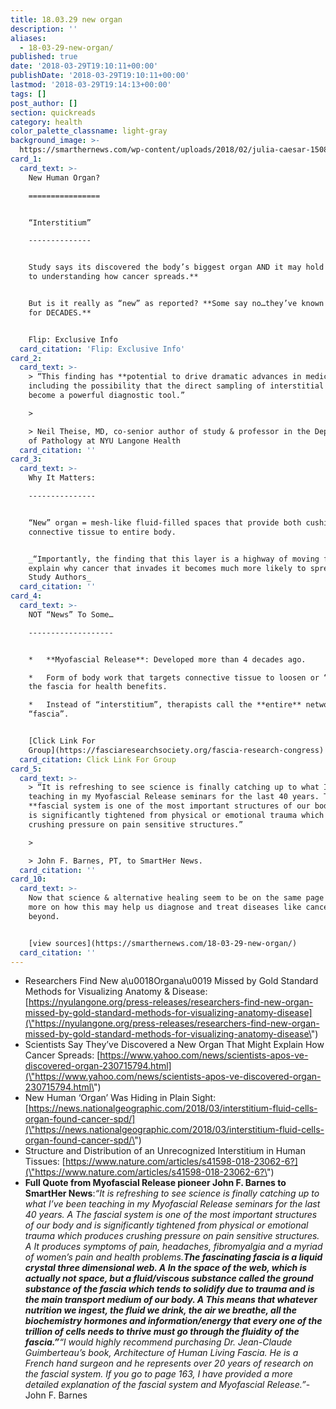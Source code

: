 ```yaml
---
title: 18.03.29 new organ
description: ''
aliases:
  - 18-03-29-new-organ/
published: true
date: '2018-03-29T19:10:11+00:00'
publishDate: '2018-03-29T19:10:11+00:00'
lastmod: '2018-03-29T19:14:13+00:00'
tags: []
post_author: []
section: quickreads
category: health
color_palette_classname: light-gray
background_image: >-
  https://smarthernews.com/wp-content/uploads/2018/02/julia-caesar-15081-360x360.jpg
card_1:
  card_text: >-
    New Human Organ?

    ================


    “Interstitium”

    --------------


    Study says its discovered the body’s biggest organ AND it may hold the **key
    to understanding how cancer spreads.**


    But is it really as “new” as reported? **Some say no…they’ve known about it
    for DECADES.**


    Flip: Exclusive Info
  card_citation: 'Flip: Exclusive Info'
card_2:
  card_text: >-
    > “This finding has **potential to drive dramatic advances in medicine**,
    including the possibility that the direct sampling of interstitial fluid may
    become a powerful diagnostic tool.”

    > 

    > Neil Theise, MD, co-senior author of study & professor in the Department
    of Pathology at NYU Langone Health
  card_citation: ''
card_3:
  card_text: >-
    Why It Matters:

    ---------------


    “New” organ = mesh-like fluid-filled spaces that provide both cushion and
    connective tissue to entire body.


    _“Importantly, the finding that this layer is a highway of moving fluid may
    explain why cancer that invades it becomes much more likely to spread.”
    Study Authors_
  card_citation: ''
card_4:
  card_text: >-
    NOT “News” To Some…

    -------------------


    *   **Myofascial Release**: Developed more than 4 decades ago.

    *   Form of body work that targets connective tissue to loosen or “release”
    the fascia for health benefits.

    *   Instead of “interstitium”, therapists call the **entire** network
    “fascia”.


    [Click Link For
    Group](https://fasciaresearchsociety.org/fascia-research-congress)
  card_citation: Click Link For Group
card_5:
  card_text: >-
    > “It is refreshing to see science is finally catching up to what I’ve been
    teaching in my Myofascial Release seminars for the last 40 years. The
    **fascial system is one of the most important structures of our body** and
    is significantly tightened from physical or emotional trauma which produces
    crushing pressure on pain sensitive structures.”

    > 

    > John F. Barnes, PT, to SmartHer News.
  card_citation: ''
card_10:
  card_text: >-
    Now that science & alternative healing seem to be on the same page - read
    more on how this may help us diagnose and treat diseases like cancer and
    beyond.


    [view sources](https://smarthernews.com/18-03-29-new-organ/)
  card_citation: ''
---
```

*   Researchers Find New a\\u0018Organa\\u0019 Missed by Gold Standard Methods for Visualizing Anatomy & Disease: [https://nyulangone.org/press-releases/researchers-find-new-organ-missed-by-gold-standard-methods-for-visualizing-anatomy-disease](\"https://nyulangone.org/press-releases/researchers-find-new-organ-missed-by-gold-standard-methods-for-visualizing-anatomy-disease\")
*   Scientists Say They’ve Discovered a New Organ That Might Explain How Cancer Spreads: [https://www.yahoo.com/news/scientists-apos-ve-discovered-organ-230715794.html](\"https://www.yahoo.com/news/scientists-apos-ve-discovered-organ-230715794.html\")
*   New Human ‘Organ’ Was Hiding in Plain Sight: [https://news.nationalgeographic.com/2018/03/interstitium-fluid-cells-organ-found-cancer-spd/](\"https://news.nationalgeographic.com/2018/03/interstitium-fluid-cells-organ-found-cancer-spd/\")
*   Structure and Distribution of an Unrecognized Interstitium in Human Tissues: [https://www.nature.com/articles/s41598-018-23062-6?](\"https://www.nature.com/articles/s41598-018-23062-6?\")
*   **Full Quote from Myofascial Release pioneer John F. Barnes to SmartHer News**:_“It is refreshing to see science is finally catching up to what I’ve been teaching in my Myofascial Release seminars for the last 40 years. A The fascial system is one of the most important structures of our body and is significantly tightened from physical or emotional trauma which produces crushing pressure on pain sensitive structures. A It produces symptoms of pain, headaches, fibromyalgia and a myriad of women’s pain and health problems.__The fascinating fascia is a liquid crystal three dimensional web. A In the space of the web, which is actually not space, but a fluid/viscous substance called the ground substance of the fascia which tends to solidify due to trauma and is the main transport medium of our body. **A This means that whatever nutrition we ingest, the fluid we drink, the air we breathe, all the biochemistry hormones and information/energy that every one of the trillion of cells needs to thrive must go through the fluidity of the fascia**.”__“I would highly recommend purchasing Dr. Jean-Claude Guimberteau’s book, Architecture of Human Living Fascia. He is a French hand surgeon and he represents over 20 years of research on the fascial system. If you go to page 163, I have provided a more detailed explanation of the fascial system and Myofascial Release.”_\-John F. Barnes